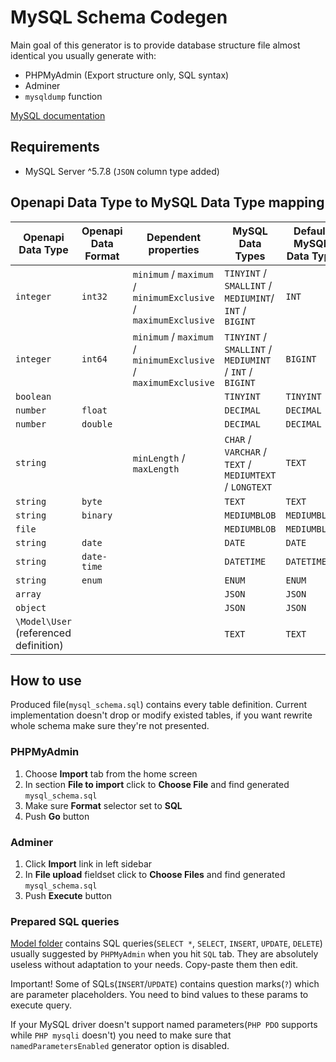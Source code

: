 # MySQL Schema Codegen

Main goal of this generator is to provide database structure file almost identical you usually generate with:
- PHPMyAdmin (Export structure only, SQL syntax)
- Adminer
- `mysqldump` function

[MySQL documentation](https://dev.mysql.com/doc/)

## Requirements
- MySQL Server ^5.7.8 (`JSON` column type added)

## Openapi Data Type to MySQL Data Type mapping

| Openapi Data Type | Openapi Data Format | Dependent properties | MySQL Data Types | Default MySQL Data Type |
| --- | --- | --- | --- | --- |
| `integer` | `int32` | `minimum` / `maximum` / `minimumExclusive` / `maximumExclusive` | `TINYINT` / `SMALLINT` / `MEDIUMINT`/ `INT` / `BIGINT` | `INT` |
| `integer` | `int64` | `minimum` / `maximum` / `minimumExclusive` / `maximumExclusive` | `TINYINT` / `SMALLINT` / `MEDIUMINT` / `INT` / `BIGINT` | `BIGINT` |
| `boolean` | | | `TINYINT` | `TINYINT` |
| `number` | `float` | | `DECIMAL` | `DECIMAL` |
| `number` | `double` | | `DECIMAL` | `DECIMAL` |
| `string` | | `minLength` / `maxLength` | `CHAR` / `VARCHAR` / `TEXT` / `MEDIUMTEXT` / `LONGTEXT` | `TEXT` |
| `string` | `byte` |  | `TEXT` | `TEXT` |
| `string` | `binary` |  | `MEDIUMBLOB` | `MEDIUMBLOB` |
| `file` | |  | `MEDIUMBLOB` | `MEDIUMBLOB` |
| `string` | `date` | | `DATE` | `DATE` |
| `string` | `date-time` | | `DATETIME` | `DATETIME` |
| `string` | `enum` | | `ENUM` | `ENUM` |
| `array` | | | `JSON` | `JSON` |
| `object` | | | `JSON` | `JSON` |
| `\Model\User` (referenced definition) | | | `TEXT` | `TEXT` |

## How to use

Produced file(`mysql_schema.sql`) contains every table definition. Current implementation doesn't drop or modify existed tables, if you want rewrite whole schema make sure they're not presented.

### PHPMyAdmin

1. Choose **Import** tab from the home screen
2. In section **File to import** click to **Choose File** and find generated `mysql_schema.sql`
3. Make sure **Format** selector set to **SQL**
4. Push **Go** button

### Adminer

1. Click **Import** link in left sidebar
2. In **File upload** fieldset click to **Choose Files** and find generated `mysql_schema.sql`
3. Push **Execute** button

### Prepared SQL queries

[Model folder](./Model) contains SQL queries(`SELECT *`,  `SELECT`, `INSERT`, `UPDATE`,  `DELETE`) usually suggested by `PHPMyAdmin` when you hit `SQL` tab. They are absolutely useless without adaptation to your needs. Copy-paste them then edit.

Important! Some of SQLs(`INSERT`/`UPDATE`) contains question marks(`?`) which are parameter placeholders. You need to bind values to these params to execute query.

If your MySQL driver doesn't support named parameters(`PHP PDO` supports while `PHP mysqli` doesn't) you need to make sure that `namedParametersEnabled` generator option is disabled.
